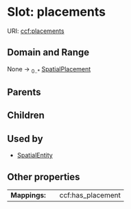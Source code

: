 
# Slot: placements



URI: [ccf:placements](http://purl.org/ccf/placements)


## Domain and Range

None &#8594;  <sub>0..\*</sub> [SpatialPlacement](SpatialPlacement.md)

## Parents


## Children


## Used by

 * [SpatialEntity](SpatialEntity.md)

## Other properties

|  |  |  |
| --- | --- | --- |
| **Mappings:** | | ccf:has_placement |